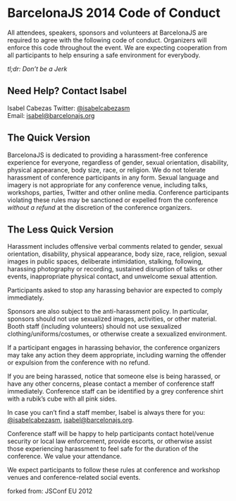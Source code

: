# BarcelonaJS 2014 Code of Conduct

All attendees, speakers, sponsors and volunteers at BarcelonaJS are required to agree with the following code of conduct. Organizers will enforce this code throughout the event. We are expecting cooperation from all participants to help ensuring a safe environment for everybody.

*tl;dr: Don’t be a Jerk*

## Need Help? Contact Isabel

Isabel Cabezas
Twitter: [@isabelcabezasm](http://twitter.com/isabelcabezasm)  
Email: [isabel@barcelonajs.org](mailto:isabel@barcelonajs.org)

## The Quick Version

BarcelonaJS is dedicated to providing a harassment-free conference experience for everyone, regardless of gender, sexual orientation, disability, physical appearance, body size, race, or religion. We do not tolerate harassment of conference participants in any form. Sexual language and imagery is not appropriate for any conference venue, including talks, workshops, parties, Twitter and other online media. Conference participants violating these rules may be sanctioned or expelled from the conference *without a refund* at the discretion of the conference organizers.

## The Less Quick Version

Harassment includes offensive verbal comments related to gender, sexual orientation, disability, physical appearance, body size, race, religion, sexual images in public spaces, deliberate intimidation, stalking, following, harassing photography or recording, sustained disruption of talks or other events, inappropriate physical contact, and unwelcome sexual attention.

Participants asked to stop any harassing behavior are expected to comply immediately.

Sponsors are also subject to the anti-harassment policy. In particular, sponsors should not use sexualized images, activities, or other material. Booth staff (including volunteers) should not use sexualized clothing/uniforms/costumes, or otherwise create a sexualized environment.

If a participant engages in harassing behavior, the conference organizers may take any action they deem appropriate, including warning the offender or expulsion from the conference with no refund.

If you are being harassed, notice that someone else is being harassed, or have any other concerns, please contact a member of conference staff immediately. Conference staff can be identified by a grey conference shirt with a rubik’s cube with all pink sides.

In case you can’t find a staff member, Isabel is always there for you: [@isabelcabezasm](http://twitter.com/isabelcabezasm), [isabel@barcelonajs.org](mailto:isabel@barcelonajs.org).

Conference staff will be happy to help participants contact hotel/venue security or local law enforcement, provide escorts, or otherwise assist those experiencing harassment to feel safe for the duration of the conference. We value your attendance.

We expect participants to follow these rules at conference and workshop venues and conference-related social events.

forked from: JSConf EU 2012
